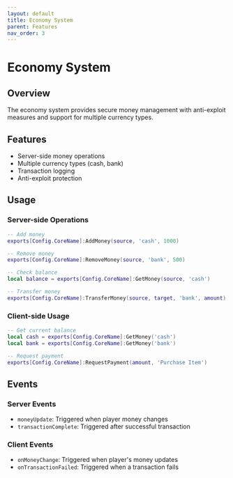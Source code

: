```yaml
---
layout: default
title: Economy System
parent: Features
nav_order: 3
---
```


# Economy System

## Overview

The economy system provides secure money management with anti-exploit measures and support for multiple currency types.

## Features

- Server-side money operations
- Multiple currency types (cash, bank)
- Transaction logging
- Anti-exploit protection

## Usage

### Server-side Operations
```lua
-- Add money
exports[Config.CoreName]:AddMoney(source, 'cash', 1000)

-- Remove money
exports[Config.CoreName]:RemoveMoney(source, 'bank', 500)

-- Check balance
local balance = exports[Config.CoreName]:GetMoney(source, 'cash')

-- Transfer money
exports[Config.CoreName]:TransferMoney(source, target, 'bank', amount)
```

### Client-side Usage
```lua
-- Get current balance
local cash = exports[Config.CoreName]:GetMoney('cash')
local bank = exports[Config.CoreName]:GetMoney('bank')

-- Request payment
exports[Config.CoreName]:RequestPayment(amount, 'Purchase Item')
```

## Events

### Server Events
- `moneyUpdate`: Triggered when player money changes
- `transactionComplete`: Triggered after successful transaction

### Client Events
- `onMoneyChange`: Triggered when player's money updates
- `onTransactionFailed`: Triggered when a transaction fails 